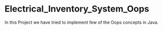 # Electrical_Inventory_System_Oops

In this Project we have tried to implement few of the Oops concepts in Java.
